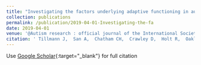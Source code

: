 ```yaml
---
title: "Investigating the factors underlying adaptive functioning in autism in the EU-AIMS Longitudinal European Autism Project."
collection: publications
permalink: /publication/2019-04-01-Investigating-the-fa
date: 2019-04-01
venue: '@Autism research : official journal of the International Society for Autism Research'
citation: ' Tillmann J,  San A,  Chatham CH,  Crawley D,  Holt R,  Oakley B,  Banaschewski T,  Baron-Cohen S,  Boelte S,  Buitelaar JK,  Durston S,  Ham L,  EU-AIMS group, &quot;Investigating the factors underlying adaptive functioning in autism in the EU-AIMS Longitudinal European Autism Project..&quot; @Autism research : official journal of the International Society for Autism Research, 2019.'
---
```

Use [Google Scholar](https://scholar.google.com/scholar?q=Investigating+the+factors+underlying+adaptive+functioning+in+autism+in+the+EU+AIMS+Longitudinal+European+Autism+Project.){:target="_blank"} for full citation